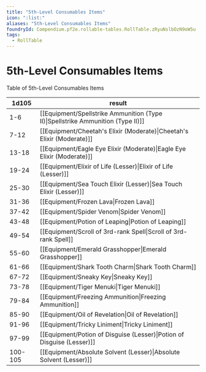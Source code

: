 ```yaml
---
title: "5th-Level Consumables Items"
icon: ":list:"
aliases: "5th-Level Consumables Items"
foundryId: Compendium.pf2e.rollable-tables.RollTable.zRyuNslbOzN9oW5u
tags:
  - RollTable
---
```


# 5th-Level Consumables Items
<p>Table of 5th-Level Consumables Items</p>

| 1d105 | result |
|------|--------|
| 1-6 | [[Equipment/Spellstrike Ammunition (Type II)\|Spellstrike Ammunition (Type II)]] |
| 7-12 | [[Equipment/Cheetah's Elixir (Moderate)\|Cheetah's Elixir (Moderate)]] |
| 13-18 | [[Equipment/Eagle Eye Elixir (Moderate)\|Eagle Eye Elixir (Moderate)]] |
| 19-24 | [[Equipment/Elixir of Life (Lesser)\|Elixir of Life (Lesser)]] |
| 25-30 | [[Equipment/Sea Touch Elixir (Lesser)\|Sea Touch Elixir (Lesser)]] |
| 31-36 | [[Equipment/Frozen Lava\|Frozen Lava]] |
| 37-42 | [[Equipment/Spider Venom\|Spider Venom]] |
| 43-48 | [[Equipment/Potion of Leaping\|Potion of Leaping]] |
| 49-54 | [[Equipment/Scroll of 3rd-rank Spell\|Scroll of 3rd-rank Spell]] |
| 55-60 | [[Equipment/Emerald Grasshopper\|Emerald Grasshopper]] |
| 61-66 | [[Equipment/Shark Tooth Charm\|Shark Tooth Charm]] |
| 67-72 | [[Equipment/Sneaky Key\|Sneaky Key]] |
| 73-78 | [[Equipment/Tiger Menuki\|Tiger Menuki]] |
| 79-84 | [[Equipment/Freezing Ammunition\|Freezing Ammunition]] |
| 85-90 | [[Equipment/Oil of Revelation\|Oil of Revelation]] |
| 91-96 | [[Equipment/Tricky Liniment\|Tricky Liniment]] |
| 97-99 | [[Equipment/Potion of Disguise (Lesser)\|Potion of Disguise (Lesser)]] |
| 100-105 | [[Equipment/Absolute Solvent (Lesser)\|Absolute Solvent (Lesser)]] |
